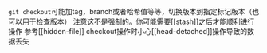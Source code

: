 `git checkout`可能加tag，branch或者哈希值等等，切换版本到指定标记版本（也可以用于检查版本）
注意这不是强制的。你可能需要[[stash]]之后才能顺利进行操作
参考[[hidden-file]]
checkout操作时小心[[head-detached]]操作导致的数据丢失